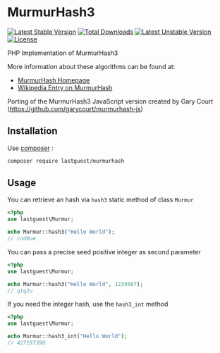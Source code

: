 # MurmurHash3

[![Latest Stable Version](https://poser.pugx.org/lastguest/murmurhash/v/stable)](https://packagist.org/packages/lastguest/murmurhash) [![Total Downloads](https://poser.pugx.org/lastguest/murmurhash/downloads)](https://packagist.org/packages/lastguest/murmurhash) [![Latest Unstable Version](https://poser.pugx.org/lastguest/murmurhash/v/unstable)](https://packagist.org/packages/lastguest/murmurhash) [![License](https://poser.pugx.org/lastguest/murmurhash/license)](https://packagist.org/packages/lastguest/murmurhash)

PHP Implementation of MurmurHash3

More information about these algorithms can be found at:

* [MurmurHash Homepage](http://sites.google.com/site/murmurhash/)
* [Wikipedia Entry on MurmurHash](http://en.wikipedia.org/wiki/MurmurHash) 

Porting of the MurmurHash3 JavaScript version created by Gary Court (https://github.com/garycourt/murmurhash-js)

## Installation

Use [composer](https://getcomposer.org/download/) :

```bash
composer require lastguest/murmurhash
```

## Usage

You can retrieve an hash via `hash3` static method of class `Murmur`

```php
<?php
use lastguest\Murmur;

echo Murmur::hash3("Hello World");
// cnd0ue
```

You can pass a precise seed positive integer as second parameter 

```php
<?php
use lastguest\Murmur;

echo Murmur::hash3("Hello World", 1234567);
// qtq2u
```

If you need the integer hash, use the `hash3_int` method

```php
<?php
use lastguest\Murmur;

echo Murmur::hash3_int("Hello World");
// 427197390
```